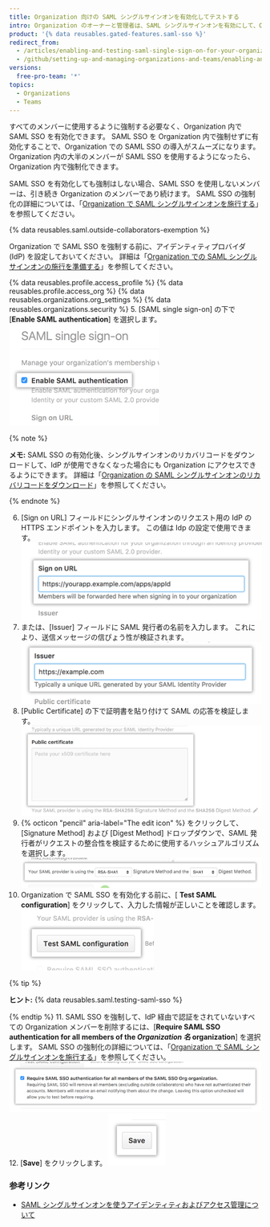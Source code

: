 ```yaml
---
title: Organization 向けの SAML シングルサインオンを有効化してテストする
intro: Organization のオーナーと管理者は、SAML シングルサインオンを有効にして、Organization のセキュリティを強化できます。
product: '{% data reusables.gated-features.saml-sso %}'
redirect_from:
  - /articles/enabling-and-testing-saml-single-sign-on-for-your-organization
  - /github/setting-up-and-managing-organizations-and-teams/enabling-and-testing-saml-single-sign-on-for-your-organization
versions:
  free-pro-team: '*'
topics:
  - Organizations
  - Teams
---
```


すべてのメンバーに使用するように強制する必要なく、Organization 内で SAML SSO を有効化できます。 SAML SSO を Organization 内で強制せずに有効化することで、Organization での SAML SSO の導入がスムーズになります。 Organization 内の大半のメンバーが SAML SSO を使用するようになったら、Organization 内で強制化できます。

SAML SSO を有効化しても強制はしない場合、SAML SSO を使用しないメンバーは、引き続き Organization のメンバーであり続けます。 SAML SSO の強制化の詳細については、「[Organization で SAML シングルサインオンを施行する](/articles/enforcing-saml-single-sign-on-for-your-organization)」を参照してください。

{% data reusables.saml.outside-collaborators-exemption %}

Organization で SAML SSO を強制する前に、アイデンティティプロバイダ (IdP) を設定しておいてください。 詳細は「[Organization での SAML シングルサインオンの施行を準備する](/articles/preparing-to-enforce-saml-single-sign-on-in-your-organization)」を参照してください。

{% data reusables.profile.access_profile %}
{% data reusables.profile.access_org %}
{% data reusables.organizations.org_settings %}
{% data reusables.organizations.security %}
5. [SAML single sign-on] の下で [**Enable SAML authentication**] を選択します。 ![SAML SSO を有効化するためのチェックボックス](/assets/images/help/saml/saml_enable.png)

  {% note %}

  **メモ:** SAML SSO の有効化後、シングルサインオンのリカバリコードをダウンロードして、IdP が使用できなくなった場合にも Organization にアクセスできるようにできます。 詳細は「[Organization の SAML シングルサインオンのリカバリコードをダウンロード](/articles/downloading-your-organization-s-saml-single-sign-on-recovery-codes)」を参照してください。

  {% endnote %}

6. [Sign on URL] フィールドにシングルサインオンのリクエスト用の IdP の HTTPS エンドポイントを入力します。 この値は Idp の設定で使用できます。 ![メンバーがサインインする際にリダイレクトされる URL のフィールド](/assets/images/help/saml/saml_sign_on_url.png)
7. または、[Issuer] フィールドに SAML 発行者の名前を入力します。 これにより、送信メッセージの信ぴょう性が検証されます。 ![SAMl 発行者の名前のフィールド](/assets/images/help/saml/saml_issuer.png)
8. [Public Certificate] の下で証明書を貼り付けて SAML の応答を検証します。 ![アイデンティティプロバイダからの公開の証明書のフィールド](/assets/images/help/saml/saml_public_certificate.png)
9. {% octicon "pencil" aria-label="The edit icon" %} をクリックして、[Signature Method] および [Digest Method] ドロップダウンで、SAML 発行者がリクエストの整合性を検証するために使用するハッシュアルゴリズムを選択します。 ![SAML 発行者が使用する署名方式とダイジェスト方式のハッシュアルゴリズム用のドロップダウン](/assets/images/help/saml/saml_hashing_method.png)
10. Organization で SAML SSO を有効化する前に、[ **Test SAML configuration**] をクリックして、入力した情報が正しいことを確認します。 ![強制化の前に SAML の構成をテストするためのボタン](/assets/images/help/saml/saml_test.png)

  {% tip %}

  **ヒント:** {% data reusables.saml.testing-saml-sso %}

  {% endtip %}
11. SAML SSO を強制して、IdP 経由で認証をされていないすべての Organization メンバーを削除するには、[**Require SAML SSO authentication for all members of the _Organization 名_ organization**] を選択します。 SAML SSO の強制化の詳細については、「[Organization で SAML シングルサインオンを施行する](/articles/enforcing-saml-single-sign-on-for-your-organization)」を参照してください。 ![Organization 向けに SAML SSO を強制するためのチェックボックス ](/assets/images/help/saml/saml_require_saml_sso.png)
12. [**Save**] をクリックします。 ![SAML SSO 設定を保存するためのボタン](/assets/images/help/saml/saml_save.png)

### 参考リンク

- [SAML シングルサインオンを使うアイデンティティおよびアクセス管理について](/articles/about-identity-and-access-management-with-saml-single-sign-on)
